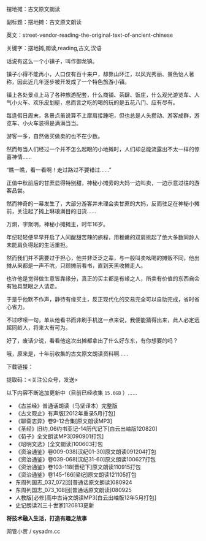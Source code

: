 摆地摊：古文原文朗读

副标题：摆地摊：古文原文朗读

英文：street-vendor-reading-the-original-text-of-ancient-chinese

关键字：摆地摊,朗读,reading,古文,汉语



话说有这么一个小镇子，叫作御龙镇。

镇子小得不能再小，人口仅有百十来户，却靠山环江，以风光秀丽、景色怡人著称，因此近几年逐步被开发成了一个特色旅游小镇。

镇上各处景点上马了各种旅游配套，什么商铺、茶肆、饭庄，什么观光游览车、人气小火车、欢乐皮划艇，总而言之吃的喝的玩的是五花八门、应有尽有。

每逢假日周末，各景点虽说算不上摩肩接踵吧，但也总是人头攒动、游客成群，游览车、小火车装得是满满当当。

游客一多，自然做买做卖的也不在少数。

然而每当人们经过一个并不怎么起眼的小地摊时，人们却总能流露出不太一样的惊喜神情……



“瞧一瞧，看一看啊！走过路过不要错过……”

正值中秋前后的甘蔗显得特别甜，神秘小摊旁的大妈一边叫卖，一边示意过往的游客品尝。

然而神奇的一幕发生了，大部分游客并未理会卖甘蔗的大妈，反而驻足在神秘小摊前，关注起了摊上琳琅满目的旧货……



万炯，字聚明，神秘小摊摊主，时年16岁。

年纪轻轻便早早开启了人间酸甜苦辣的旅程，用稚嫩的双肩挑起了绝大多数同龄人未能肩负得起的生活重担。

然而我们并不需要过于担心，他并非泛泛之辈，与一般叫卖吆喝的摊贩不同，他出摊从来都是一声不吭，只顾摊前看书，直到天黑收摊走人。

也许他是觉得做生意皆靠缘分，真正的买主都是有缘之人，所卖有价值的东西自会有独具慧眼之人请走。

于是乎他默不作声，静待有缘买主，反正现代化的交易完全可以自助完成，省时省心省力。

不过啰嗦一句，单从他看书而非刷手机这一点来说，我便能猜得出来，此人必定远超同龄人，将来大有可为。



好了，废话少说，看看他这次出摊都拿出了什么好东东，有你想要的吗？

哦，原来是，十年前收集的古文原文朗读资料啊……



下载链接：

提取码：<关注公众号，发送>



以下内容不断追加更新中（目前已经收集 `15.6GB` ）……

* 《古兰经》普通话朗读（马坚译本）完整版
* 《古文观止》有声版[2012年重录5月打包]
* 《聊斋志异》卷9-12合集[原文朗读MP3]
* 《圣经》旧约_06约书亚记-14历代记下[白云出岫版120820]
* 《荀子》全文朗读MP3[090901打包]
* 《昭明文选》[全文朗读]100603打包
* 《资治通鉴》卷009-038[汉纪01-30]原文朗读091204打包
* 《资治通鉴》卷039-068[汉纪31-60]原文朗读100627打包
* 《资治通鉴》卷103-118[晋纪下]原文朗读110915打包
* 《资治通鉴》卷145-166[梁纪]原文朗读121105打包
* 东周列国志_037_072回[普通话原文朗读]080924
* 东周列国志_073_108回[普通话原文朗读]080925
* 人教版[必修]高中古诗文朗读MP3[白云出岫版12年5月打包]
* 史记朗读2[三十世家]120813更新





**将技术融入生活，打造有趣之故事**

网管小贾 / sysadm.cc

